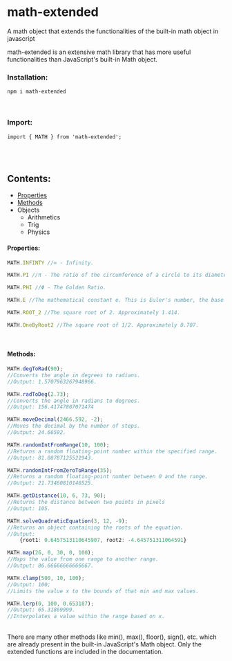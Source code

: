 # math-extended
A math object that extends the functionalities of the built-in math object in javascript


math-extended is an extensive math library that has more useful functionalities than JavaScript's built-in Math object.

### Installation:

    npm i math-extended
<br/>

### Import:

    import { MATH } from 'math-extended';
<br/>
<br/>

## Contents:

- [Properties](#properties)
- [Methods](#methods)
- Objects
    - Arithmetics
    - Trig
    - Physics


#### Properties:
```ts
MATH.INFINTY //∞ - Infinity.

MATH.PI //π - The ratio of the circumference of a circle to its diameter.

MATH.PHI //Φ - The Golden Ratio.

MATH.E //The mathematical constant e. This is Euler's number, the base of natural logarithms.

MATH.ROOT_2 //The square root of 2. Approximately 1.414.

MATH.OneByRoot2 //The square root of 1/2. Approximately 0.707.
```
<br/>

#### Methods:
```ts
MATH.degToRad(90);
//Converts the angle in degrees to radians.
//Output: 1.5707963267948966.

MATH.radToDeg(2.73);
//Converts the angle in radians to degrees.
//Output: 156.41747807071474

MATH.moveDecimal(2466.592, -2);
//Moves the decimal by the number of steps.
//Output: 24.66592.

MATH.randomIntFromRange(10, 100);
//Returns a random floating-point number within the specified range.
//Output: 81.08787125521943.

MATH.randomIntFromZeroToRange(35);
//Returns a random floating-point number between 0 and the range.
//Output: 21.73460810146525.

MATH.getDistance(10, 6, 73, 90);
//Returns the distance between two points in pixels
//Output: 105.

MATH.solveQuadraticEquation(3, 12, -9);
//Returns an object containing the roots of the equation.
//Output: 
    {root1: 0.6457513110645907, root2: -4.645751311064591}

MATH.map(26, 0, 30, 0, 100);
//Maps the value from one range to another range.
//Output: 86.66666666666667.

MATH.clamp(500, 10, 100);
//Output: 100;
//Limits the value x to the bounds of that min and max values.

MATH.lerp(0, 100, 0.653187);
//Output: 65.31869999.
//Interpolates a value within the range based on x.
```

<br/>
There are many other methods like min(), max(), floor(), sign(), etc. which are already present in the built-in JavaScript's Math object. Only the extended functions are included in the documentation.